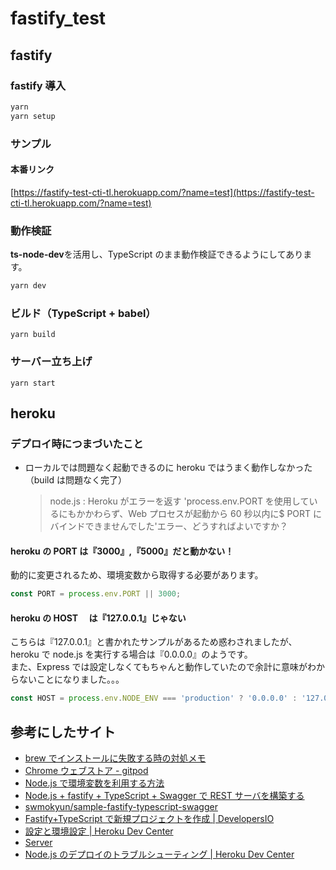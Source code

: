 # fastify_test

## fastify

### fastify 導入

```bash
yarn
yarn setup

```

### サンプル

#### 本番リンク

[https://fastify-test-cti-tl.herokuapp.com/?name=test](https://fastify-test-cti-tl.herokuapp.com/?name=test)

### 動作検証

**ts-node-dev**を活用し、TypeScript のまま動作検証できるようにしてあります。

```node.js
yarn dev
```

### ビルド（TypeScript + babel）

```
yarn build
```

### サーバー立ち上げ

```
yarn start
```

## heroku

### デプロイ時につまづいたこと

- ローカルでは問題なく起動できるのに heroku ではうまく動作しなかった（build は問題なく完了）
  > node.js : Heroku がエラーを返す 'process.env.PORT を使用しているにもかかわらず、Web プロセスが起動から 60 秒以内に$ PORT にバインドできませんでした'エラー、どうすればよいですか？

#### heroku の PORT は『3000』,『5000』だと動かない！

動的に変更されるため、環境変数から取得する必要があります。

```js
const PORT = process.env.PORT || 3000;
```

#### heroku の HOST 　は『127.0.0.1』じゃない

こちらは『127.0.0.1』と書かれたサンプルがあるため惑わされましたが、
heroku で node.js を実行する場合は『0.0.0.0』のようです。  
また、Express では設定しなくてもちゃんと動作していたので余計に意味がわからないことになりました。。。

```js
const HOST = process.env.NODE_ENV === 'production' ? '0.0.0.0' : '127.0.0.1';
```

## 参考にしたサイト

- [brew でインストールに失敗する時の対処メモ](https://zenn.dev/souq/articles/3c0591a50f39269793c9)
- [Chrome ウェブストア - gitpod](https://chrome.google.com/webstore/search/gitpod?hl=ja)
- [Node.js で環境変数を利用する方法](https://www.twilio.com/blog/working-with-environment-variables-in-node-js-html-jp)
- [Node.js + fastify + TypeScript + Swagger で REST サーバを構築する](https://zenn.dev/mokyn/articles/b5f727d30596fe)
- [swmokyun/sample-fastify-typescript-swagger](https://github.com/swmokyun/sample-fastify-typescript-swagger)
- [Fastify+TypeScript で新規プロジェクトを作成 | DevelopersIO](https://dev.classmethod.jp/articles/fastify-typescript-getting-started/)
- [設定と環境設定 | Heroku Dev Center](https://devcenter.heroku.com/ja/articles/config-vars)
- [Server](https://www.fastify.io/docs/latest/Server/#listen)
- [Node.js のデプロイのトラブルシューティング | Heroku Dev Center](https://devcenter.heroku.com/ja/articles/troubleshooting-node-deploys#incorrect-port-setup)
